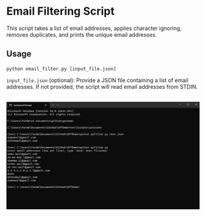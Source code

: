 # Email Filtering Script

This script takes a list of email addresses, applies character ignoring, removes duplicates, and prints the unique email addresses.

## Usage

```shell
python email_filter.py [input_file.json]
```

`input_file.json` (optional): Provide a JSON file containing a list of email addresses. If not provided, the script will read email addresses from STDIN.
<div>&nbsp</div>
<img src="./test1.png">
